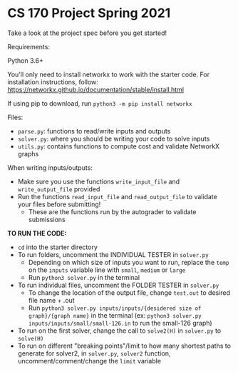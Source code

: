 # CS 170 Project Spring 2021

Take a look at the project spec before you get started!

Requirements:

Python 3.6+

You'll only need to install networkx to work with the starter code. For installation instructions, follow: https://networkx.github.io/documentation/stable/install.html

If using pip to download, run `python3 -m pip install networkx`


Files:
- `parse.py`: functions to read/write inputs and outputs
- `solver.py`: where you should be writing your code to solve inputs
- `utils.py`: contains functions to compute cost and validate NetworkX graphs

When writing inputs/outputs:
- Make sure you use the functions `write_input_file` and `write_output_file` provided
- Run the functions `read_input_file` and `read_output_file` to validate your files before submitting!
  - These are the functions run by the autograder to validate submissions


**TO RUN THE CODE:**
- `cd` into the starter directory
- To run folders, uncomment the INDIVIDUAL TESTER in `solver.py`
	- Depending on which size of inputs you want to run, replace the `temp` on the `inputs` variable line with `small`, `medium` or `large`
	- Run `python3 solver.py` in the terminal
- To run individual files, uncomment the FOLDER TESTER in `solver.py`
	- To change the location of the output file, change `test.out` to desired file name + .out
	- Run `python3 solver.py inputs/inputs/{desidered size of graph}/{graph name}` in the terminal (ex: `python3 solver.py inputs/inputs/small/small-126.in` to run the small-126 graph)
- To run on the first solver, change the call to `solve2(H)` in `solver.py` to `solve(H)`
- To run on different "breaking points"/limit to how many shortest paths to generate for solver2, in `solver.py`, `solver2` function, uncomment/comment/change the `limit` variable
